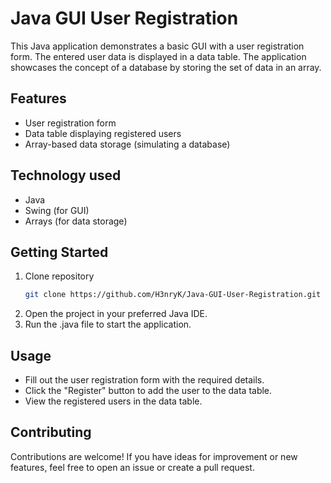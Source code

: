 # Java GUI User Registration

This Java application demonstrates a basic GUI with a user registration form. The entered user data is displayed in a data table. The application showcases the concept of a database by storing the set of data in an array.

## Features

- User registration form
- Data table displaying registered users
- Array-based data storage (simulating a database)

## Technology used

- Java
- Swing (for GUI)
- Arrays (for data storage)

## Getting Started

1. Clone repository
   ```bash
   git clone https://github.com/H3nryK/Java-GUI-User-Registration.git
2. Open the project in your preferred Java IDE.
3. Run the .java file to start the application.

## Usage

- Fill out the user registration form with the required details.
- Click the "Register" button to add the user to the data table.
- View the registered users in the data table.

## Contributing

Contributions are welcome! If you have ideas for improvement or new features, feel free to open an issue or create a pull request.
